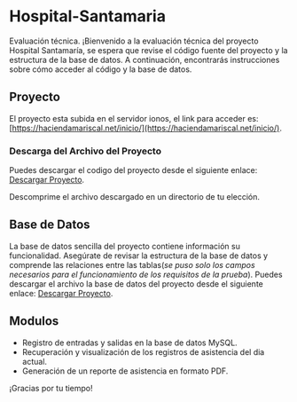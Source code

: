 # Hospital-Santamaria
Evaluación técnica.
¡Bienvenido a la evaluación técnica del proyecto Hospital Santamaría, se espera que revise el código fuente del proyecto y la estructura de la base de datos. A continuación, encontrarás instrucciones sobre cómo acceder al código y la base de datos.

## Proyecto

El proyecto esta subida en el servidor ionos, el link para acceder es: [https://haciendamariscal.net/inicio/](https://haciendamariscal.net/inicio/).
### Descarga del Archivo del Proyecto

Puedes descargar el codigo  del proyecto desde el siguiente enlace: 
[Descargar Proyecto](https://haciendamariscal.net/inicio/hospital-santamaria.rar).

Descomprime el archivo descargado en un directorio de tu elección.

## Base de Datos

La base de datos sencilla del proyecto contiene información su funcionalidad. Asegúrate de revisar la estructura de la base de datos y comprende las relaciones entre las tablas(*se puso solo los campos necesarios para el funcionamiento de los requisitos de la prueba*).
Puedes descargar el archivo la base de datos del proyecto desde el siguiente enlace:
[Descargar Proyecto](https://haciendamariscal.net/inicio/base-de-datos.rar).

## Modulos 
- Registro de entradas y salidas en la base de datos MySQL.
- Recuperación y visualización de los registros de asistencia del dia actual.
- Generación de un reporte de asistencia en formato PDF.
  

¡Gracias por tu tiempo!
